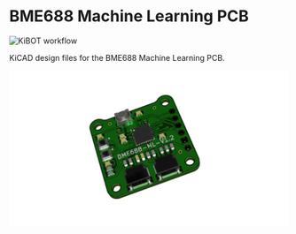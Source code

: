 # BME688 Machine Learning PCB

![KiBOT workflow](https://github.com/strooom/BME688-ML-V1-PCB/actions/workflows/checkandgenerate.yml/badge.svg)

KiCAD design files for the BME688 Machine Learning PCB.

![Alt text](outputs/pcb/BME688-ML-V1-PCB-3D_blender_001.png)